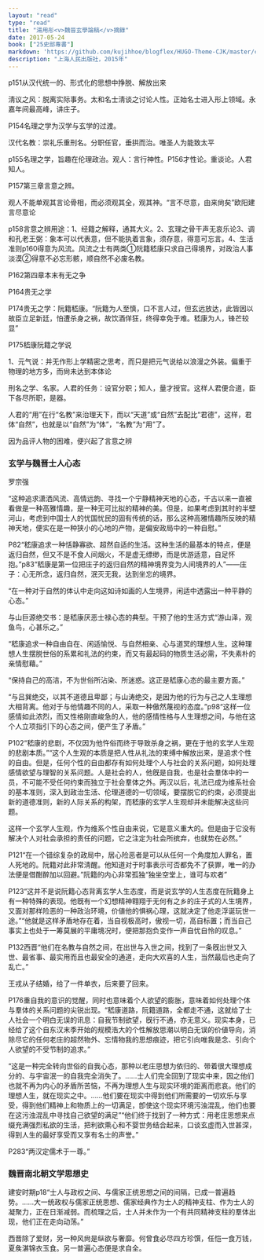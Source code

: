 ```yaml
---
layout: "read"
type: "read"
title: "湯用彤<v>魏晉玄學論稿</v>摘錄"
date: 2017-05-24
book: ["25史部專書"]
markdown: 'https://github.com/kujihhoe/blogflex/HUGO-Theme-CJK/master/content/read/25-史部專書/100-魏晉玄學論稿.md'
description: "上海人民出版社，2015年"
---
```


p151从汉代统一的、形式化的思想中挣脱、解放出来

淸议之风：脱离实际事务。太和名士淸谈之讨论人性。正始名士进入形上领域。永嘉年间最高峰，讲庄子。

P154名理之学为汉学与玄学的过渡。

汉代名教：崇礼乐重刑名。分职任官，垂拱而治。唯圣人为能致太平

p155名理之学，旨趣在伦理政治。观人：言行神性。P156才性论。重谈论。人君知人。

P157第三章言意之辨。

观人不能单观其言论骨相，而必须观其全，观其神。“言不尽意，由来尙矣”<n>欧阳建<v>言尽意论</v></n>

p158言意之辨用途：1、经籍之解释，通其大义。2、玄理之骨干<v>声无哀乐论</v>3、调和孔老王弼：象本可以代表意，但不能执着言象，须存意，得意可忘言。4、生活准则p160得意为风流。风流之士有两类①阮籍嵇康只求自己得境界，对政治人事淡漠②得意不必忘形骸，顺自然不必废名教。

P162第四章本末有无之争

P164贵无之学

P174贵无之学：阮籍嵇康。“阮籍为人至慎，口不言人过，但玄远放达，此皆因以故臣立足新廷，怕遭杀身之祸，故饮酒佯狂，终得幸免于难。嵇康为人，锋芒较显”

P175嵇康阮籍之学说

1、元气说：并无作形上学精密之思考，而只是把元气说给以浪漫之外装。偏重于物理的地方多，而尙未达到本体论





刑名之学、名家。人君的任务：设官分职；知人，量才授官。这样人君便合道，臣下各尽所职，是器。

人君的“用”在行“名教”来治理天下，而以“天道”或“自然”去配比“君德”，这样，君体“自然”，也就是以“自然”为“体”，“名教”为“用”了。

因为品评人物的困难，便兴起了言意之辨







### <v>玄学与魏晋士人心态</v>



罗宗强

“这种追求潇洒风流、高情远韵、寻找一个宁静精神天地的心态，千古以来一直被看做是一种高雅情趣，是一种无可比拟的精神的美。但是，如果考虑到其时的半壁河山，考虑到中国士人的忧国忧民的固有传统的话，那么这种高雅情趣所反映的精神天地，便实在是一种狭小的心地的产物，是偏安政局中的一种自慰。”

P82“嵇康追求一种恬静寡欲、超然自适的生活。这种生活的最基本的特点，便是返归自然，但又不是不食人间烟火，不是虚无缥缈，而是优游适意，自足怀抱。”p83“嵇康是第一位把庄子的返归自然的精神境界变为人间境界的人”——庄子：心无所念，返归自然，泯灭无我，达到坐忘的境界。

“在一种对于自然的体认中走向这如诗如画的人生境界，闲适中透露出一种平静的心态。”

<v>与山巨源绝交书</v>：是嵇康厌恶士禄心态的典型。干预了他的生活方式“游山泽，观鱼鸟，心甚乐之。”

“嵇康追求一种自由自在、闲适愉悦、与自然相亲、心与道冥的理想人生。这种理想人生摆脱世俗的系累和礼法的约束，而又有最起码的物质生活必需，不失素朴的亲情慰藉。”

“保持自己的高洁，不为世俗所沾染、所迷惑。这正是嵇康心态的最主要方面。”

“与吕巽绝交，以其不道德且卑鄙；与山涛绝交，是因为他的行为与己之人生理想大相背离。他对于与他情趣不同的人，采取一种傲然蔑视的态度。”p98“这样一位感情如此浓烈，而又性格刚直峻急的人，他的感情性格与人生理想之间，与他在这个人立项指引下的心态之间，便产生了矛盾。”

P102“嵇康的悲剧，不仅因为他忤俗而终于导致杀身之祸，更在于他的玄学人生观的悲剧本质。”“这个人生观的本质是把人性从礼法的束缚中解放出来，是追求个性的自由。但是，任何个性的自由都存有如何处理个人与社会的关系问题，如何处理感情欲望与理智的关系问题。人是社会的人，他旣是自我，也是社会羣体中的一员，不可能不受任何约束而独立于社会羣体之外。两汉以后，礼法已成为维系社会的基本准则，深入到政治生活、伦理道德的一切领域，要摆脱它的约束，必须提出新的道德准则，新的人际关系的构架，而嵇康的玄学人生观却并未能解决这些问题。

这样一个玄学人生观，作为维系个性自由来说，它是意义重大的。但是由于它没有解决个人对社会承担的责任的问题，它之注定为社会所摈弃，也就势在必然。”

P121“在一个错综复杂的政局中，居心险恶者是可以从任何一个角度加人罪名，置人死地的。阮籍对此非常淸醒。他知道对于时事表示可否都免不了获罪，唯一的办法便是借酣醉加以回避。”阮籍的内心非常孤独“独坐空堂上，谁可与欢者”

P123“这并不是说阮籍心态背离玄学人生态度，而是说玄学的人生态度在阮籍身上有一种特殊的表现。他旣有一个幻想精神翱翔于无何有之乡的庄子式的人生境界，又面对那样险恶的一种政治环境，价値他的惧祸心理，这就决定了他走浮诞玩世一途。”“他就是这样矛盾地存在着，当自视极高时，傲视一切，高自标置；而当自己事实上也处于一筹莫展的平庸境况时，便把那抱负变作一声自忧自怜的叹息。”

P132西晋“他们在名教与自然之间，在出世与入世之间，找到了一条旣出世又入世、最省事、最实用而且也最安全的通道，走向大欢喜的人生，当然最后也走向了乱亡。”

王戎从子结婚，给了一件单衣，后来要了回来。

P176重自我的意识的觉醒，同时也意味着个人欲望的膨胀，意味着如何处理个体与羣体的关系问题的尖锐出现。“嵇康道路，阮籍道路，全都走不通，这就给了士人社会一个明白无误的讯息：自我节制欲望，旣行不通，亦无意义。现实本身，已经给了这个自东汉末季开始的规模浩大的个性解放思潮以明白无误的价値导向，消除尽它的任何老庄的超然物外、忘情物我的思想痕迹，把它引向唯我是念、引向个人欲望的不受节制的追求。”

“这是一种完全转向世俗的自我心态，那种以老庄思想为依归的、带着很大理想成分的、与宇宙泯一的自我完全消失了。……士人们完全回到了现实中来，因之他们也就不再为内心的矛盾所苦恼，不再为理想人生与现实环境的距离而悲哀。他们的理想人生，就在现实之中。……他们要在现实中得到他们所需要的一切欢乐与享受，得到他们精神上和物质上的一切满足，卽使这个现实环境污浊混乱，他们也要在这污浊混乱中寻找自己欲望的满足”“他们终于找到了一种方式：用老庄思想来点缀充满强烈私欲的生活，把利欲熏心和不婴世务结合起来，口谈玄虚而入世甚深，得到人生的最好享受而又享有名士的声誉。”

P283“两汉定儒术于一尊。”



### 魏晋南北朝文学思想史

建安时期p18“士人与政权之间、与儒家正统思想之间的间隔，已成一普遍趋势。……大一统政权与儒家正统思想、儒家经典作为士人的精神支柱、作为士人的凝聚力，正在日渐减弱。而梳理之后，士人并未作为一个有共同精神支柱的羣体出现，他们正在走向动荡。”

西晋除了爱财，另一种风尙是纵欲与奢靡。何曾食必尽四方珍馔，任恺一食万钱，夏矦湛锦衣玉食。另一普遍心态便是求自全。
